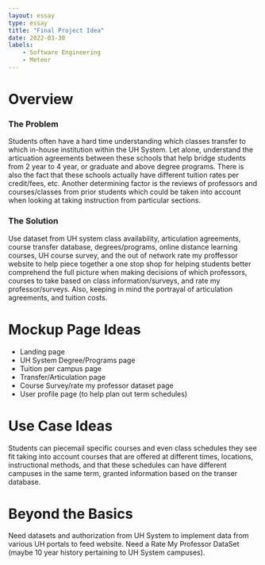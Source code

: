 ```yaml
---
layout: essay
type: essay
title: "Final Project Idea"
date: 2022-03-30
labels:
    - Software Engineering
    - Meteor
---
```


#          Overview
###    The Problem

Students often have a hard time understanding which classes transfer to which in-house institution within the UH System. Let alone, understand the articuation agreements between these schools that help bridge students from 2 year to 4 year, or graduate and above degree programs. There is also the fact that these schools actually have different tuition rates per credit/fees, etc. Another determining factor is the reviews of professors and courses/classes from prior students which could be taken into account when looking at taking instruction from particular sections.  

  

###    The Solution

Use dataset from UH system class availability, articulation agreements, course transfer database, degrees/programs, online distance learning courses, UH course survey, and the out of network rate my proffessor website to help piece together a one stop shop for helping students better comprehend the full picture when making decisions of which professors, courses to take based on class information/surveys, and rate my professor/surveys. Also, keeping in mind the portrayal of articulation agreements, and tuition costs.

#           Mockup Page Ideas

- Landing page
- UH System Degree/Programs page
- Tuition per campus page
- Transfer/Articulation page
- Course Survey/rate my professor dataset page
- User profile page (to help plan out term schedules)


#           Use Case Ideas

Students can piecemail specific courses and even class schedules they see fit taking into account courses that are offered at different times, locations, instructional methods, and that these schedules can have different campuses in the same term, granted information based on the transer database.



#           Beyond the Basics
Need datasets and authorization from UH System to implement data from various UH portals to feed website. 
Need a Rate My Professor DataSet (maybe 10 year history pertaining to UH System campuses).
